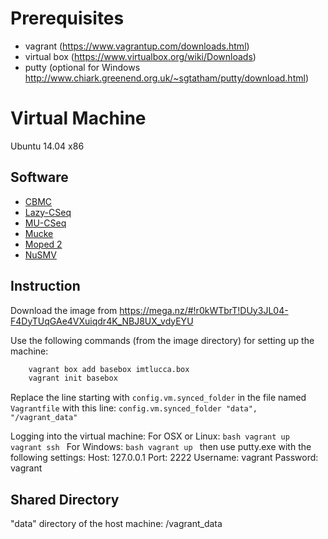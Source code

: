 # Prerequisites #
- vagrant (https://www.vagrantup.com/downloads.html)
- virtual box (https://www.virtualbox.org/wiki/Downloads)
- putty (optional for Windows http://www.chiark.greenend.org.uk/~sgtatham/putty/download.html) 

# Virtual Machine #
Ubuntu 14.04 x86

## Software ##
- [CBMC](http://www.cprover.org/cbmc/)
- [Lazy-CSeq](http://users.ecs.soton.ac.uk/gp4/cseq/cseq.html)
- [MU-CSeq](http://users.ecs.soton.ac.uk/gp4/cseq/cseq.html)
- [Mucke](http://fmv.jku.at/mucke/index.html)
- [Moped 2](http://www2.informatik.uni-stuttgart.de/fmi/szs/tools/moped/)
- [NuSMV](http://nusmv.fbk.eu/)

## Instruction ##
Download the image from https://mega.nz/#!r0kWTbrT!DUy3JL04-F4DyTUqGAe4VXuiqdr4K_NBJ8UX_vdyEYU

Use the following commands (from the image directory) for setting up the machine:
```bash
    vagrant box add basebox imtlucca.box
    vagrant init basebox
```
Replace the line starting with `config.vm.synced_folder` in the file named `Vagrantfile` with this line: 
    `config.vm.synced_folder "data", "/vagrant_data"` 
    
Logging into the virtual machine:
    For OSX or Linux:
    ```bash
        vagrant up
        vagrant ssh
    ```
    For Windows: 
    ```bash
        vagrant up
    ```
        then use putty.exe with the following settings:
            Host: 127.0.0.1
            Port: 2222
            Username: vagrant
            Password: vagrant

## Shared Directory ##
"data" directory of the host machine:   /vagrant_data








